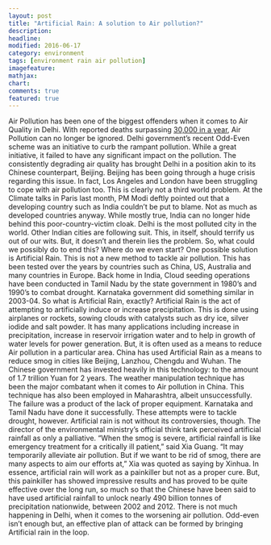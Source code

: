 ```yaml
---
layout: post
title: "Artificial Rain: A solution to Air pollution?"
description:
headline:
modified: 2016-06-17
category: environment
tags: [environment rain air pollution]
imagefeature:
mathjax:
chart:
comments: true
featured: true
---
```


Air Pollution has been one of the biggest offenders when it comes to Air Quality in Delhi. With reported deaths surpassing [30,000 in a year](https://www.hindustantimes.com/delhi/air-pollution-kills-30k-in-delhi-every-year/story-8V6MbjDh6JC2PifATbSutO.html), Air Pollution can no longer be ignored. Delhi government’s recent Odd-Even scheme was an initiative to curb the rampant pollution. While a great initiative, it failed to have any significant impact on the pollution. The consistently degrading air quality has brought Delhi in a position akin to its Chinese counterpart, Beijing. Beijing has been going through a huge crisis regarding this issue. In fact, Los Angeles and London have been struggling to cope with air pollution too. This is clearly not a third world problem.
At the Climate talks in Paris last month, PM Modi deftly pointed out that a developing country such as India couldn’t be put to blame. Not as much as developed countries anyway. While mostly true, India can no longer hide behind this poor-country-victim cloak.
Delhi is the most polluted city in the world. Other Indian cities are following suit. This, in itself, should terrify us out of our wits. But, it doesn’t and therein lies the problem.
So, what could we possibly do to end this? Where do we even start?
One possible solution is Artificial Rain. This is not a new method to tackle air pollution. This has been tested over the years by countries such as China, US, Australia and many countries in Europe. Back home in India, Cloud seeding operations have been conducted in Tamil Nadu by the state government in 1980’s and 1990’s to combat drought. Karnataka government did something similar in 2003-04.
So what is Artificial Rain, exactly?
Artificial Rain is the act of attempting to artificially induce or increase precipitation. This is done using airplanes or rockets, sowing clouds with catalysts such as dry ice, silver iodide and salt powder. It has many applications including increase in precipitation, increase in reservoir irrigation water and to help in growth of water levels for power generation. But, it is often used as a means to reduce Air pollution in a particular area.
China has used Artificial Rain as a means to reduce smog in cities like Beijing, Lanzhou, Chengdu and Wuhan. The Chinese government has invested heavily in this technology: to the amount of 1.7 trillion Yuan for 2 years. The weather manipulation technique has been the major combatant when it comes to Air pollution in China.
This technique has also been employed in Maharashtra, albeit unsuccessfully. The failure was a product of the lack of proper equipment. Karnataka and Tamil Nadu have done it successfully. These attempts were to tackle drought, however.
Artificial rain is not without its controversies, though. The director of the environmental ministry’s official think tank perceived artificial rainfall as only a palliative. “When the smog is severe, artificial rainfall is like emergency treatment for a critically ill patient,” said Xia Guang. “It may temporarily alleviate air pollution. But if we want to be rid of smog, there are many aspects to aim our efforts at,” Xia was quoted as saying by Xinhua.
In essence, artificial rain will work as a painkiller but not as a proper cure. But, this painkiller has showed impressive results and has proved to be quite effective over the long run, so much so that the Chinese have been said to have used artificial rainfall to unlock nearly 490 billion tonnes of precipitation nationwide, between 2002 and 2012.
There is not much happening in Delhi, when it comes to the worsening air pollution. Odd-even isn’t enough but, an effective plan of attack can be formed by bringing Artificial rain in the loop.
